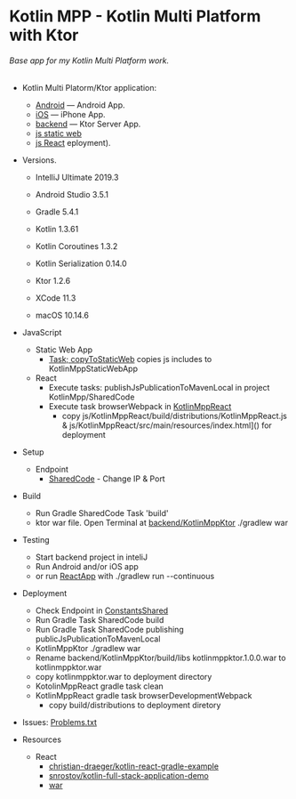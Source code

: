# Kotlin MPP - Kotlin Multi Platform with Ktor

###### Base app for my Kotlin Multi Platform work.



* Kotlin Multi Platorm/Ktor application:
  * [Android](app) &mdash; Android App.
  * [iOS](native/KotlinMpp) &mdash; iPhone App.
  * [backend](backend/KotlinMppKtor) &mdash; Ktor Server App.
  * [js static web](js/KotlinMppStaticWeb)
  * [js React](js/KotlinMppReact)
eployment).

* Versions.
    * IntelliJ Ultimate 2019.3
    * Android Studio 3.5.1
    * Gradle 5.4.1
    * Kotlin 1.3.61
    * Kotlin Coroutines 1.3.2
    * Kotlin Serialization 0.14.0
    * Ktor 1.2.6
    
    * XCode 11.3
    * macOS 10.14.6

* JavaScript 
    * Static Web App
        * [Task; copyToStaticWeb](SharedCode/build.gradle.kts) copies js includes to KotlinMppStaticWebApp
    * React
        * Execute tasks: publishJsPublicationToMavenLocal in project KotlinMpp/SharedCode
        * Execute task browserWebpack in [KotlinMppReact](js/KotlinMppReact)
            * copy js/KotlinMppReact/build/distributions/KotlinMppReact.js 
              & js/KotlinMppReact/src/main/resources/index.html]() for deployment
            

* Setup
    * Endpoint
        * [SharedCode](SharedCode/src/commonMain/kotlin/ConstantsShared.kt) - Change IP & Port

* Build 
    * Run Gradle SharedCode Task 'build'
    * ktor war file. Open Terminal at [backend/KotlinMppKtor](backend/KotlinMppKtor) ./gradlew war

* Testing
    * Start backend project in inteliJ
    * Run Android and/or iOS app
    * or run [ReactApp](js/KotlinMppReact) with ./gradlew run --continuous
    
* Deployment
    * Check Endpoint in [ConstantsShared](SharedCode/src/commonMain/kotlin/ConstantsShared.kt)
    * Run Gradle Task SharedCode build
    * Run Gradle Task SharedCode publishing publicJsPublicationToMavenLocal
    * KotlinMppKtor ./gradlew war
    * Rename backend/KotlinMppKtor/build/libs kotlinmppktor.1.0.0.war to kotlinmppktor.war
    * copy kotlinmppktor.war to deployment directory
    * KotolinMppReact gradle task clean
    * KotlinMppReact gradle task browserDevelopmentWebpack
        * copy build/distributions to deployment diretory
    
    

* Issues: [Problems.txt](app/src/main/assets/Problems.txt)

* Resources
    * React 
        * [christian-draeger/kotlin-react-gradle-example](https://github.com/christian-draeger/kotlin-react-gradle-example)
        * [snrostov/kotlin-full-stack-application-demo](https://github.com/snrostov/kotlin-full-stack-application-demo)
        * [war](https://ktor.io/servers/deploy/packing/war.html)
